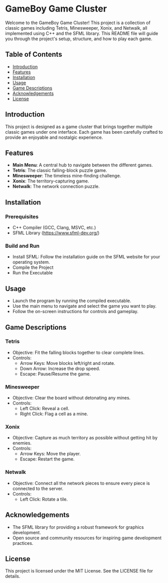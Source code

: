 # GameBoy Game Cluster

Welcome to the GameBoy Game Cluster! This project is a collection of classic games including Tetris, Minesweeper, Xonix, and Netwalk, all implemented using C++ and the SFML library. This README file will guide you through the project's setup, structure, and how to play each game.

## Table of Contents
- [Introduction](#introduction)
- [Features](#features)
- [Installation](#installation)
- [Usage](#usage)
- [Game Descriptions](#game-descriptions)
- [Acknowledgements](#acknowledgements)
- [License](#license)

## Introduction

This project is designed as a game cluster that brings together multiple classic games under one interface. Each game has been carefully crafted to provide an enjoyable and nostalgic experience.

## Features

- **Main Menu**: A central hub to navigate between the different games.
- **Tetris**: The classic falling-block puzzle game.
- **Minesweeper**: The timeless mine-finding challenge.
- **Xonix**: The territory-capturing game.
- **Netwalk**: The network connection puzzle.

## Installation

### Prerequisites
- C++ Compiler (GCC, Clang, MSVC, etc.)
- SFML Library (https://www.sfml-dev.org/)

### Build and Run
- Install SFML: Follow the installation guide on the SFML website for your operating system.
- Compile the Project
- Run the Executable

## Usage
- Launch the program by running the compiled executable.
- Use the main menu to navigate and select the game you want to play.
- Follow the on-screen instructions for controls and gameplay.

## Game Descriptions
### Tetris
- Objective: Fit the falling blocks together to clear complete lines.
- Controls:
  - Arrow Keys: Move blocks left/right and rotate.
  - Down Arrow: Increase the drop speed.
  - Escape: Pause/Resume the game.
### Minesweeper
- Objective: Clear the board without detonating any mines.
- Controls:
  - Left Click: Reveal a cell.
  - Right Click: Flag a cell as a mine.
### Xonix
- Objective: Capture as much territory as possible without getting hit by enemies.
- Controls:
  - Arrow Keys: Move the player.
  - Escape: Restart the game.
### Netwalk
- Objective: Connect all the network pieces to ensure every piece is connected to the server.
- Controls:
  - Left Click: Rotate a tile.

## Acknowledgements
- The SFML library for providing a robust framework for graphics development.
- Open source and community resources for inspiring game development practices.

## License
This project is licensed under the MIT License. See the LICENSE file for details.



